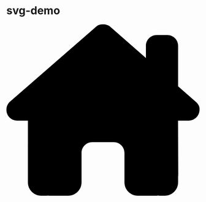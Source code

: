 # svg-demo

<svg xmlns="http://www.w3.org/2000/svg" viewBox="0 0 576 512"><!--! Font Awesome Pro 6.1.1 by @fontawesome - https://fontawesome.com License - https://fontawesome.com/license (Commercial License) Copyright 2022 Fonticons, Inc. --><path d="M511.8 287.6L512.5 447.7C512.5 450.5 512.3 453.1 512 455.8V472C512 494.1 494.1 512 472 512H456C454.9 512 453.8 511.1 452.7 511.9C451.3 511.1 449.9 512 448.5 512H392C369.9 512 352 494.1 352 472V384C352 366.3 337.7 352 320 352H256C238.3 352 224 366.3 224 384V472C224 494.1 206.1 512 184 512H128.1C126.6 512 125.1 511.9 123.6 511.8C122.4 511.9 121.2 512 120 512H104C81.91 512 64 494.1 64 472V360C64 359.1 64.03 358.1 64.09 357.2V287.6H32.05C14.02 287.6 0 273.5 0 255.5C0 246.5 3.004 238.5 10.01 231.5L266.4 8.016C273.4 1.002 281.4 0 288.4 0C295.4 0 303.4 2.004 309.5 7.014L416 100.7V64C416 46.33 430.3 32 448 32H480C497.7 32 512 46.33 512 64V185L564.8 231.5C572.8 238.5 576.9 246.5 575.8 255.5C575.8 273.5 560.8 287.6 543.8 287.6L511.8 287.6z"/></svg>

